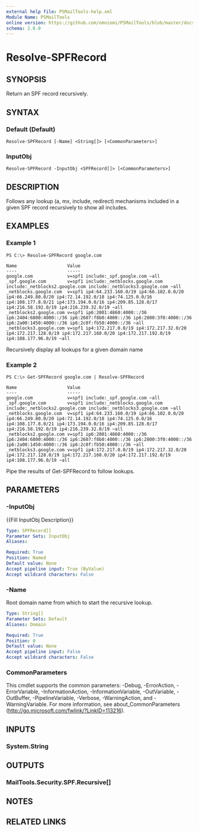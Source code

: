 ```yaml
---
external help file: PSMailTools-help.xml
Module Name: PSMailTools
online version: https://github.com/omniomi/PSMailTools/blob/master/docs/en-US/Resolve-SPFRecord.md
schema: 2.0.0
---
```


# Resolve-SPFRecord

## SYNOPSIS
Return an SPF record recursively.

## SYNTAX

### Default (Default)
```
Resolve-SPFRecord [-Name] <String[]> [<CommonParameters>]
```

### InputObj
```
Resolve-SPFRecord -InputObj <SPFRecord[]> [<CommonParameters>]
```

## DESCRIPTION
Follows any lookup (a, mx, include, redirect) mechanisms included in a given SPF record recursively to show all includes.

## EXAMPLES

### Example 1
```
PS C:\> Resolve-SPFRecord google.com

Name                   Value
----                   -----
google.com             v=spf1 include:_spf.google.com ~all
_spf.google.com        v=spf1 include:_netblocks.google.com include:_netblocks2.google.com include:_netblocks3.google.com ~all
_netblocks.google.com  v=spf1 ip4:64.233.160.0/19 ip4:66.102.0.0/20 ip4:66.249.80.0/20 ip4:72.14.192.0/18 ip4:74.125.0.0/16 ip4:108.177.8.0/21 ip4:173.194.0.0/16 ip4:209.85.128.0/17 ip4:216.58.192.0/19 ip4:216.239.32.0/19 ~all
_netblocks2.google.com v=spf1 ip6:2001:4860:4000::/36 ip6:2404:6800:4000::/36 ip6:2607:f8b0:4000::/36 ip6:2800:3f0:4000::/36 ip6:2a00:1450:4000::/36 ip6:2c0f:fb50:4000::/36 ~all
_netblocks3.google.com v=spf1 ip4:172.217.0.0/19 ip4:172.217.32.0/20 ip4:172.217.128.0/19 ip4:172.217.160.0/20 ip4:172.217.192.0/19 ip4:108.177.96.0/19 ~all
```

Recursively display all lookups for a given domain name

### Example 2
```
PS C:\> Get-SPFRecord google.com | Resolve-SPFRecord

Name                   Value
----                   -----
google.com             v=spf1 include:_spf.google.com ~all
_spf.google.com        v=spf1 include:_netblocks.google.com include:_netblocks2.google.com include:_netblocks3.google.com ~all
_netblocks.google.com  v=spf1 ip4:64.233.160.0/19 ip4:66.102.0.0/20 ip4:66.249.80.0/20 ip4:72.14.192.0/18 ip4:74.125.0.0/16 ip4:108.177.8.0/21 ip4:173.194.0.0/16 ip4:209.85.128.0/17 ip4:216.58.192.0/19 ip4:216.239.32.0/19 ~all
_netblocks2.google.com v=spf1 ip6:2001:4860:4000::/36 ip6:2404:6800:4000::/36 ip6:2607:f8b0:4000::/36 ip6:2800:3f0:4000::/36 ip6:2a00:1450:4000::/36 ip6:2c0f:fb50:4000::/36 ~all
_netblocks3.google.com v=spf1 ip4:172.217.0.0/19 ip4:172.217.32.0/20 ip4:172.217.128.0/19 ip4:172.217.160.0/20 ip4:172.217.192.0/19 ip4:108.177.96.0/19 ~all
```

Pipe the results of Get-SPFRecord to follow lookups.

## PARAMETERS

### -InputObj
{{Fill InputObj Description}}

```yaml
Type: SPFRecord[]
Parameter Sets: InputObj
Aliases: 

Required: True
Position: Named
Default value: None
Accept pipeline input: True (ByValue)
Accept wildcard characters: False
```

### -Name
Root domain name from which to start the recursive lookup.

```yaml
Type: String[]
Parameter Sets: Default
Aliases: Domain

Required: True
Position: 0
Default value: None
Accept pipeline input: False
Accept wildcard characters: False
```

### CommonParameters
This cmdlet supports the common parameters: -Debug, -ErrorAction, -ErrorVariable, -InformationAction, -InformationVariable, -OutVariable, -OutBuffer, -PipelineVariable, -Verbose, -WarningAction, and -WarningVariable. For more information, see about_CommonParameters (http://go.microsoft.com/fwlink/?LinkID=113216).

## INPUTS

### System.String

## OUTPUTS

### MailTools.Security.SPF.Recursive[]

## NOTES

## RELATED LINKS

